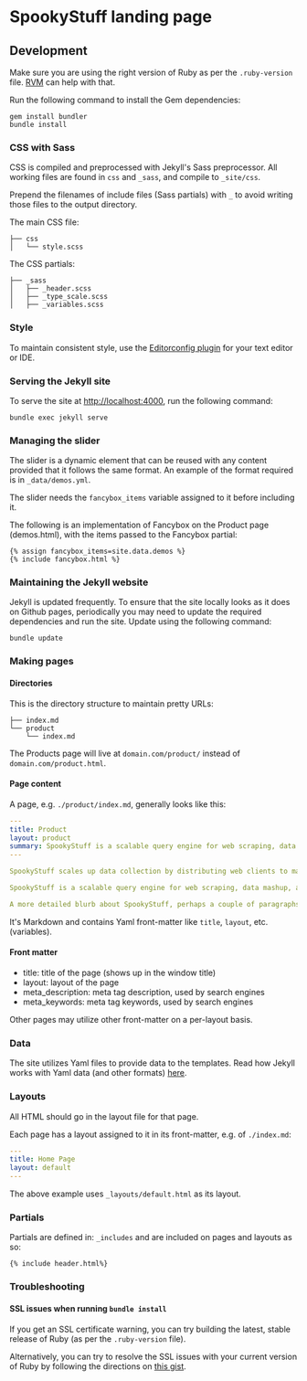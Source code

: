 # SpookyStuff landing page

## Development

Make sure you are using the right version of Ruby as per the `.ruby-version` file. [RVM](https://rvm.io/rvm/install) can help with that.

Run the following command to install the Gem dependencies:

    gem install bundler
    bundle install


### CSS with Sass

CSS is compiled and preprocessed with Jekyll's Sass preprocessor. All working files are found in `css` and `_sass`, and compile to `_site/css`.

Prepend the filenames of include files (Sass partials) with `_` to avoid writing those files to the output directory.

The main CSS file:

    ├── css
    │   └── style.scss

The CSS partials:

    ├── _sass
    │   ├── _header.scss
    │   ├── _type_scale.scss
    │   ├── _variables.scss


### Style

To maintain consistent style, use the [Editorconfig plugin](http://editorconfig.org/#download) for your text editor or IDE.


### Serving the Jekyll site

To serve the site at [http://localhost:4000](http://localhost:4000), run the following command:

    bundle exec jekyll serve


### Managing the slider

The slider is a dynamic element that can be reused with any content provided that it follows the same format. An example of the format required is in `_data/demos.yml`.

The slider needs the `fancybox_items` variable assigned to it before including it.

The following is an implementation of Fancybox on the Product page (demos.html), with the items passed to the Fancybox partial:

```
{% assign fancybox_items=site.data.demos %}
{% include fancybox.html %}
```


### Maintaining the Jekyll website

Jekyll is updated frequently. To ensure that the site locally looks as it does on Github pages, periodically you may need to update the required dependencies and run the site. Update using the following command:

    bundle update


### Making pages

#### Directories

This is the directory structure to maintain pretty URLs:

    ├── index.md
    └── product
        └── index.md

The Products page will live at `domain.com/product/` instead of `domain.com/product.html`.

#### Page content

A page, e.g. `./product/index.md`, generally looks like this:

```yml
---
title: Product
layout: product
summary: SpookyStuff is a scalable query engine for web scraping, data mashup, and acceptance QA
---

SpookyStuff scales up data collection by distributing web clients to many machines.

SpookyStuff is a scalable query engine for web scraping, data mashup, and acceptance QA, powered by Apache Spark.

A more detailed blurb about SpookyStuff, perhaps a couple of paragraphs.
```

It's Markdown and contains Yaml front-matter like `title`, `layout`, etc. (variables).


#### Front matter

- title: title of the page (shows up in the window title)
- layout: layout of the page
- meta_description: meta tag description, used by search engines
- meta_keywords: meta tag keywords, used by search engines

Other pages may utilize other front-matter on a per-layout basis.


### Data

The site utilizes Yaml files to provide data to the templates. Read how Jekyll works with Yaml data (and other formats) [here](http://jekyllrb.com/docs/datafiles/).


### Layouts

All HTML should go in the layout file for that page.

Each page has a layout assigned to it in its front-matter, e.g. of `./index.md`:

```yml
---
title: Home Page
layout: default
---
```

The above example uses `_layouts/default.html` as its layout.


### Partials

Partials are defined in: `_includes` and are included on pages and layouts as so:

```liquid
{% include header.html%}
```


### Troubleshooting

#### SSL issues when running `bundle install`

If you get an SSL certificate warning, you can try building the latest, stable release of Ruby (as per the `.ruby-version` file).

Alternatively, you can try to resolve the SSL issues with your current version of Ruby by following the directions on [this gist](https://gist.github.com/luislavena/f064211759ee0f806c88).
